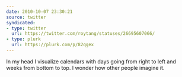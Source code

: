 ```yaml
---
date: 2010-10-07 23:30:21
source: twitter
syndicated:
- type: twitter
  url: https://twitter.com/roytang/statuses/26695607066/
- type: plurk
  url: https://plurk.com/p/82qgex
---
```


In my head I visualize calendars with days going from right to left and weeks from bottom to top. I wonder how other people imagine it.